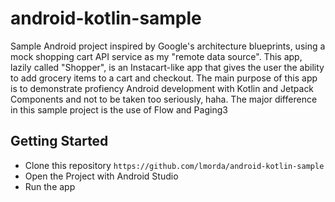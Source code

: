 # android-kotlin-sample

Sample Android project inspired by Google's architecture blueprints, using a mock shopping cart API service as my "remote data source".  This app, lazily called "Shopper", is an Instacart-like app that gives the user the ability to add grocery items to a cart and checkout.  The main purpose of this app is to demonstrate profiency Android development with Kotlin and Jetpack Components and not to be taken too seriously, haha.  The major difference in this sample project is the use of Flow and Paging3

## Getting Started

 * Clone this repository `https://github.com/lmorda/android-kotlin-sample`
 * Open the Project with Android Studio
 * Run the app
